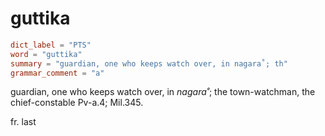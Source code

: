 # guttika

``` toml
dict_label = "PTS"
word = "guttika"
summary = "guardian, one who keeps watch over, in nagara˚; th"
grammar_comment = "a"
```

guardian, one who keeps watch over, in *nagara˚*; the town\-watchman, the chief\-constable Pv\-a.4; Mil.345.

fr. last

